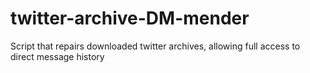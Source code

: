 # twitter-archive-DM-mender
Script that repairs downloaded twitter archives, allowing full access to direct message history
